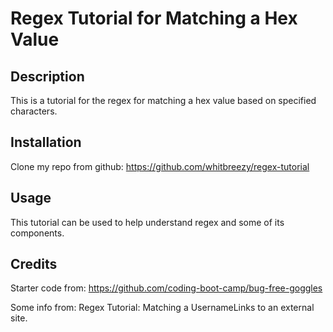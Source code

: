 # Regex Tutorial for Matching a Hex Value

## Description

This is a tutorial for the regex for matching a hex value based on specified characters. 


## Installation

Clone my repo from github: https://github.com/whitbreezy/regex-tutorial

## Usage

This tutorial can be used to help understand regex and some of its components. 

## Credits

Starter code from: https://github.com/coding-boot-camp/bug-free-goggles

Some info from: Regex Tutorial: Matching a UsernameLinks to an external site.

